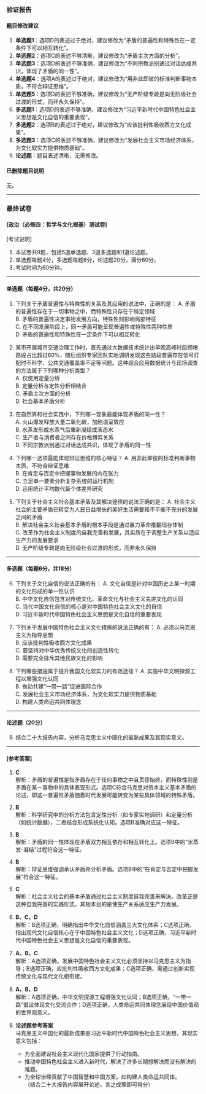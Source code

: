 ### 验证报告

#### 题目修改建议
1. **单选题1**：选项D的表述过于绝对，建议修改为“矛盾的普遍性和特殊性在一定条件下可以相互转化”。
2. **单选题2**：选项C的表述不够清晰，建议修改为“矛盾主次方面的分析”。
3. **单选题3**：选项D的表述不够准确，建议修改为“不同宗教派别通过对话达成共识，体现了矛盾的同一性”。
4. **单选题4**：选项A的表述过于绝对，建议修改为“用非此即彼的标准判断事物本质，不符合辩证思维”。
5. **单选题5**：选项D的表述不够准确，建议修改为“无产阶级专政是向无阶级社会过渡的形式，而非永久保持”。
6. **多选题1**：选项D的表述不够准确，建议修改为“习近平新时代中国特色社会主义思想是文化自信的重要表现”。
7. **多选题2**：选项B的表述过于绝对，建议修改为“应该批判性吸收西方文化成果”。
8. **多选题3**：选项C的表述不够准确，建议修改为“发展社会主义市场经济体系，为文化软实力提供物质基础”。
9. **论述题**：题目表述清晰，无需修改。

#### 已删除题目说明
无。

---

### 最终试卷

#### [政治（必修四：哲学与文化根基）测试卷]
[考试说明]
1. 本试卷共9题，包括5道单选题、3道多选题和1道论述题。
2. 单选题每题4分，多选题每题6分，论述题20分，满分60分。
3. 考试时间为60分钟。

---

#### 单选题（每题4分，共20分）

1. 下列关于矛盾普遍性与特殊性的关系及其应用的说法中，正确的是：
   A. 矛盾的普遍性存在于一切事物之中，而特殊性只存在于特定领域  
   B. 矛盾的普遍性决定事物发展方向，特殊性则影响局部特征  
   C. 在不同发展阶段上，同一矛盾可能呈现普遍性或特殊性两种性质  
   D. 矛盾的普遍性和特殊性在一定条件下可以相互转化  

2. 某市开展城市交通治理工作时，首先通过大数据技术统计出早晚高峰时段拥堵路段占比超过60%，随后组织专家团队实地调研发现这些路段普遍存在信号灯配时不科学、公共交通覆盖率不足等问题。这种综合应用数据统计与现场调查的方法属于下列哪种分析类型？  
   A. 仅使用定量分析  
   B. 定量分析与定性分析相结合  
   C. 矛盾主次方面的分析  
   D. 社会基本矛盾分析  

3. 在自然界和社会实践中，下列哪一现象最能体现矛盾的同一性？  
   A. 火山爆发释放大量二氧化碳，加剧温室效应  
   B. 水蒸发形成水蒸气后重新凝结成液态水  
   C. 生产者与消费者之间存在价格博弈关系  
   D. 不同宗教派别通过对话达成共识，体现了矛盾的同一性  

4. 下列哪一选项最能体现辩证思维的核心特征？
   A. 用非此即彼的标准判断事物本质，不符合辩证思维  
   B. 在肯定与否定中把握事物发展的内在张力  
   C. 立足单一要素分析复杂系统的运行机制  
   D. 运用统计平均数代替个体差异研究  

5. 下列关于社会主义社会基本矛盾及其解决途径的说法正确的是：
   A. 社会主义社会的主要矛盾已转变为人民日益增长的美好生活需要和不平衡不充分的发展之间的矛盾  
   B. 解决社会主义社会基本矛盾的根本手段是通过暴力革命推翻现存体制  
   C. 改革作为社会主义制度的自我完善和发展，其实质在于调整生产关系以适应生产力的发展要求  
   D. 无产阶级专政是向无阶级社会过渡的形式，而非永久保持  

---

#### 多选题（每题6分，共18分）

6. 下列关于文化自信的说法正确的有：
   A. 文化自信是针对中国历史上某一时期的文化形成的单一性认识  
   B. 中华文化自信包含对传统文化、革命文化与社会主义先进文化的认同  
   C. 当代中国文化自信的核心是对中国特色社会主义文化的自信  
   D. 习近平新时代中国特色社会主义思想是文化自信的重要表现  

7. 下列关于发展中国特色社会主义文化措施的说法正确的有：
   A. 必须以马克思主义为指导思想  
   B. 应该批判性吸收西方文化成果  
   C. 要坚持对中华优秀传统文化的创造性转化  
   D. 需要完全排斥其他民族文化的影响  

8. 下列哪些措施属于提升我国文化软实力的有效途径？
   A. 实施中华文明探源工程以增强文化认同  
   B. 推动共建“一带一路”促进国际合作  
   C. 发展社会主义市场经济体系，为文化软实力提供物质基础  
   D. 构建人类命运共同体理念  

---

#### 论述题（20分）

9. 结合二十大报告内容，分析马克思主义中国化的最新成果及其现实意义。

---

#### [参考答案]

1. **C**  
   解析：矛盾的普遍性是指矛盾存在于任何事物之中且贯穿始终，而特殊性则是矛盾在某一事物中的具体表现形式。选项C符合马克思对资本主义基本矛盾的论述，即这一普遍性矛盾随着时代发展可能转变为某些具体领域的特殊矛盾。

2. **B**  
   解析：科学研究中的分析方法包含定性分析（如专家实地调研）和定量分析（如统计数据），二者结合形成系统化认知。选项B准确对应这一特征。

3. **B**  
   解析：矛盾的同一性体现在矛盾双方相互依存和相互转化上。选项B中的“水蒸发-凝结”过程符合这一特征。

4. **B**  
   解析：辩证思维强调承认矛盾并分析矛盾。选项B中的“在肯定与否定中把握发展”符合这一特征。

5. **C**  
   解析：社会主义社会的基本矛盾通过社会主义制度自我完善来解决。改革正是这种自我完善的实践形式，其根本目的是使生产关系适应生产力发展。

6. **B、C、D**  
   解析：B选项正确，明确指出中华文化自信涵盖三大文化体系；C选项正确，指出现代文化自信核心在于中国特色社会主义文化；D选项正确，习近平新时代中国特色社会主义思想是文化自信的重要表现。

7. **A、B、C**  
   解析：A选项正确，发展中国特色社会主义文化必须坚持以马克思主义为指导；B选项正确，应批判性吸收西方文化成果；C选项正确，需通过创新实现传统文化与现代文化相衔接。

8. **A、B、D**  
   解析：A选项正确，中华文明探源工程增强文化认同；B选项正确，“一带一路”倡议体现文化交流合作；D选项正确，人类命运共同体理念展现中国价值观的世界观意义。

9. **论述题参考答案**  
   马克思主义中国化的最新成果是习近平新时代中国特色社会主义思想，其现实意义包括：  
   - 为全面建设社会主义现代化国家提供了行动指南。  
   - 推动中国特色社会主义进入新时代，解决了许多长期想解决而没有解决的难题。  
   - 为全球治理贡献了中国智慧和中国方案，如构建人类命运共同体。  
   （结合二十大报告内容展开论述，言之成理即可得分）